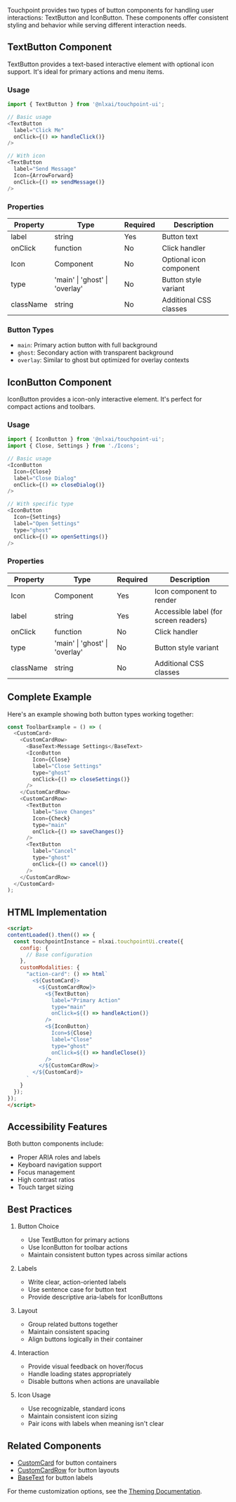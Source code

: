 
Touchpoint provides two types of button components for handling user interactions: TextButton and IconButton. These components offer consistent styling and behavior while serving different interaction needs.

## TextButton Component

TextButton provides a text-based interactive element with optional icon support. It's ideal for primary actions and menu items.

### Usage

```javascript
import { TextButton } from '@nlxai/touchpoint-ui';

// Basic usage
<TextButton
  label="Click Me"
  onClick={() => handleClick()}
/>

// With icon
<TextButton
  label="Send Message"
  Icon={ArrowForward}
  onClick={() => sendMessage()}
/>
```

### Properties

| Property | Type | Required | Description |
|----------|------|----------|-------------|
| label | string | Yes | Button text |
| onClick | function | No | Click handler |
| Icon | Component | No | Optional icon component |
| type | 'main' \| 'ghost' \| 'overlay' | No | Button style variant |
| className | string | No | Additional CSS classes |

### Button Types

- `main`: Primary action button with full background
- `ghost`: Secondary action with transparent background
- `overlay`: Similar to ghost but optimized for overlay contexts

## IconButton Component

IconButton provides a icon-only interactive element. It's perfect for compact actions and toolbars.

### Usage

```javascript
import { IconButton } from '@nlxai/touchpoint-ui';
import { Close, Settings } from './Icons';

// Basic usage
<IconButton
  Icon={Close}
  label="Close Dialog"
  onClick={() => closeDialog()}
/>

// With specific type
<IconButton
  Icon={Settings}
  label="Open Settings"
  type="ghost"
  onClick={() => openSettings()}
/>
```

### Properties

| Property | Type | Required | Description |
|----------|------|----------|-------------|
| Icon | Component | Yes | Icon component to render |
| label | string | Yes | Accessible label (for screen readers) |
| onClick | function | No | Click handler |
| type | 'main' \| 'ghost' \| 'overlay' | No | Button style variant |
| className | string | No | Additional CSS classes |

## Complete Example

Here's an example showing both button types working together:

```javascript
const ToolbarExample = () => (
  <CustomCard>
    <CustomCardRow>
      <BaseText>Message Settings</BaseText>
      <IconButton
        Icon={Close}
        label="Close Settings"
        type="ghost"
        onClick={() => closeSettings()}
      />
    </CustomCardRow>
    <CustomCardRow>
      <TextButton
        label="Save Changes"
        Icon={Check}
        type="main"
        onClick={() => saveChanges()}
      />
      <TextButton
        label="Cancel"
        type="ghost"
        onClick={() => cancel()}
      />
    </CustomCardRow>
  </CustomCard>
);
```

## HTML Implementation

```html
<script>
contentLoaded().then(() => {
  const touchpointInstance = nlxai.touchpointUi.create({
    config: {
      // Base configuration
    },
    customModalities: {
      "action-card": () => html`
        <${CustomCard}>
          <${CustomCardRow}>
            <${TextButton}
              label="Primary Action"
              type="main"
              onClick=${() => handleAction()}
            />
            <${IconButton}
              Icon=${Close}
              label="Close"
              type="ghost"
              onClick=${() => handleClose()}
            />
          </${CustomCardRow}>
        </${CustomCard}>
      `
    }
  });
});
</script>
```

## Accessibility Features

Both button components include:
- Proper ARIA roles and labels
- Keyboard navigation support
- Focus management
- High contrast ratios
- Touch target sizing

## Best Practices

1. Button Choice
   - Use TextButton for primary actions
   - Use IconButton for toolbar actions
   - Maintain consistent button types across similar actions

2. Labels
   - Write clear, action-oriented labels
   - Use sentence case for button text
   - Provide descriptive aria-labels for IconButtons

3. Layout
   - Group related buttons together
   - Maintain consistent spacing
   - Align buttons logically in their container

4. Interaction
   - Provide visual feedback on hover/focus
   - Handle loading states appropriately
   - Disable buttons when actions are unavailable

5. Icon Usage
   - Use recognizable, standard icons
   - Maintain consistent icon sizing
   - Pair icons with labels when meaning isn't clear

## Related Components

- [CustomCard](/touchpoint-CustomCards) for button containers
- [CustomCardRow](/touchpoint-CustomCards#customcardrow) for button layouts
- [BaseText](/touchpoint-BaseText) for button labels

For theme customization options, see the [Theming Documentation](/touchpoint-ui-themeing).